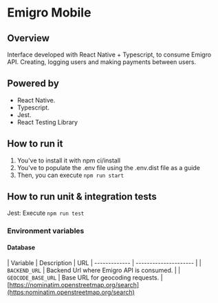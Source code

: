 # Emigro Mobile

## Overview

Interface developed with React Native + Typescript, to consume Emigro API. Creating, logging users and making payments between users.

## Powered by

- React Native.
- Typescript.
- Jest.
- React Testing Library

## How to run it

1. You've to install it with npm ci/install
2. You've to populate the .env file using the .env.dist file as a guide
3. Then, you can execute `npm run start`

## How to run unit & integration tests

Jest: Execute `npm run test`

### Environment variables

#### Database

| Variable              | Description                                 | URL
| -------------         | ---------------------                       |
| `BACKEND_URL`         | Backend Url where Emigro API is consumed.   |
| `GEOCODE_BASE_URL`    | Base URL for geocoding requests.            | [https://nominatim.openstreetmap.org/search](https:nominatim.openstreetmap.org/search)